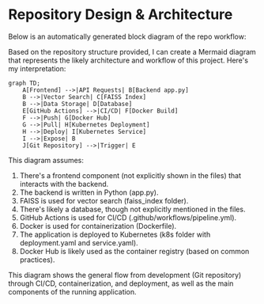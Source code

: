 # Repository Design & Architecture

Below is an automatically generated block diagram of the repo workflow:

Based on the repository structure provided, I can create a Mermaid diagram that represents the likely architecture and workflow of this project. Here's my interpretation:

```mermaid
graph TD;
    A[Frontend] -->|API Requests| B[Backend app.py]
    B -->|Vector Search| C[FAISS Index]
    B -->|Data Storage| D[Database]
    E[GitHub Actions] -->|CI/CD| F[Docker Build]
    F -->|Push| G[Docker Hub]
    G -->|Pull| H[Kubernetes Deployment]
    H -->|Deploy| I[Kubernetes Service]
    I -->|Expose| B
    J[Git Repository] -->|Trigger| E
```

This diagram assumes:

1. There's a frontend component (not explicitly shown in the files) that interacts with the backend.
2. The backend is written in Python (app.py).
3. FAISS is used for vector search (faiss_index folder).
4. There's likely a database, though not explicitly mentioned in the files.
5. GitHub Actions is used for CI/CD (.github/workflows/pipeline.yml).
6. Docker is used for containerization (Dockerfile).
7. The application is deployed to Kubernetes (k8s folder with deployment.yaml and service.yaml).
8. Docker Hub is likely used as the container registry (based on common practices).

This diagram shows the general flow from development (Git repository) through CI/CD, containerization, and deployment, as well as the main components of the running application.